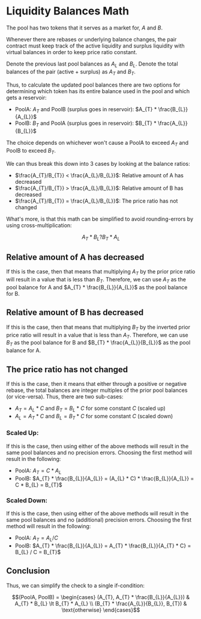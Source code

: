 # Liquidity Balances Math

The pool has two tokens that it serves as a market for, $A$ and $B$.

Whenever there are rebases or underlying balance changes, the pair contract must keep track of the active liquidity and surplus liquidity with virtual balances in order to keep price ratio constant.

Denote the previous last pool balances as $A_{L}$ and $B_{L}$. Denote the total balances of the pair (active + surplus) as $A_{T}$ and $B_{T}$.

Thus, to calculate the updated pool balances there are two options for determining which token has its entire balance used in the pool and which gets a reservoir: 
- PoolA: $A_{T}$ and PoolB (surplus goes in reservoir): $A_{T} * \frac{B_{L}}{A_{L}}$
- PoolB: $B_{T}$ and PoolA (surplus goes in reservoir): $B_{T} * \frac{A_{L}}{B_{L}}$

The choice depends on whichever won't cause a PoolA to exceed $A_{T}$ and PoolB to exceed $B_{T}$.

We can thus break this down into 3 cases by looking at the balance ratios:
- $\frac{A_{T}/B_{T}} < \frac{A_{L}/B_{L}}$: Relative amount of A has decreased
- $\frac{A_{T}/B_{T}} > \frac{A_{L}/B_{L}}$: Relative amount of B has decreased
- $\frac{A_{T}/B_{T}} = \frac{A_{L}/B_{L}}$: The price ratio has not changed

What's more, is that this math can be simplified to avoid rounding-errors by using cross-multiplication:
```math
A_{T} * B_{L} ? B_{T} * A_{L}
```

## Relative amount of A has decreased
If this is the case, then that means that multiplying $A_{T}$ by the prior price ratio will result in a value that is less than $B_{T}$.
Therefore, we can use $A_{T}$ as the pool balance for A and $A_{T} * \frac{B_{L}}{A_{L}}$ as the pool balance for B.

## Relative amount of B has decreased
If this is the case, then that means that multiplying $B_{T}$ by the inverted prior price ratio will result in a value that is less than $A_{T}$.
Therefore, we can use $B_{T}$ as the pool balance for B and $B_{T} * \frac{A_{L}}{B_{L}}$ as the pool balance for A.

## The price ratio has not changed
If this is the case, then it means that either through a positive or negative rebase, the total balances are integer multiples of the prior pool balances (or vice-versa).
Thus, there are two sub-cases:
- $A_{T} = A_{L} * C$ and $B_{T} = B_{L} * C$ for some constant $C$ (scaled up)
- $A_{L} = A_{T} * C$ and $B_{L} = B_{T} * C$ for some constant $C$ (scaled down)

### Scaled Up:
If this is the case, then using either of the above methods will result in the same pool balances and no precision errors.
Choosing the first method will result in the following:
- PoolA: $A_{T} = C * A_{L}$
- PoolB: $A_{T} * \frac{B_{L}}{A_{L}} = (A_{L} * C) * \frac{B_{L}}{A_{L}} = C * B_{L} = B_{T}$

### Scaled Down:
If this is the case, then using either of the above methods will result in the same pool balances and no (additional) precision errors.
Choosing the first method will result in the following:
- PoolA: $A_{T} = A_{L} / C$ 
- PoolB: $A_{T} * \frac{B_{L}}{A_{L}} = A_{T} * \frac{B_{L}}{A_{T} * C} = B_{L} / C = B_{T}$  

## Conclusion
Thus, we can simplify the check to a single if-condition:
```math
(PoolA, PoolB) = \begin{cases} (A_{T}, A_{T} * \frac{B_{L}}{A_{L}}) & A_{T} * B_{L} \lt B_{T} * A_{L} \\ (B_{T} * \frac{A_{L}}{B_{L}}, B_{T}) & \text{otherwise} \end{cases}
```